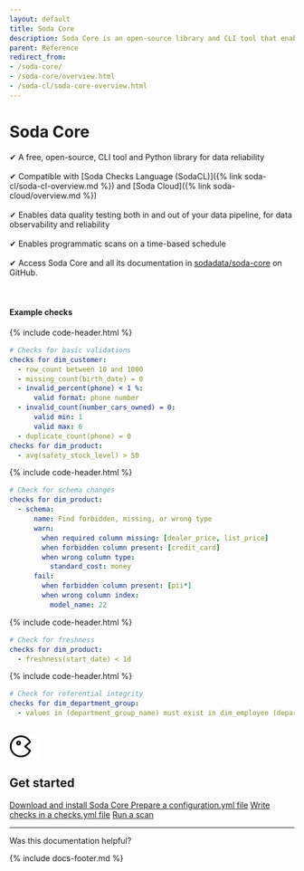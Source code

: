 ```yaml
---
layout: default
title: Soda Core
description: Soda Core is an open-source library and CLI tool that enables you to use the Soda Checks Language to turn user-defined input into SQL queries.
parent: Reference
redirect_from: 
- /soda-core/
- /soda-core/overview.html
- /soda-cl/soda-core-overview.html
---
```


# Soda Core
<!--Linked to UI, access Shlink-->

&#10004;  A free, open-source, CLI tool and Python library for data reliability<br /> <br />
&#10004;  Compatible with [Soda Checks Language (SodaCL)]({% link soda-cl/soda-cl-overview.md %}) and [Soda Cloud]({% link soda-cloud/overview.md %}) <br /> <br />
&#10004;  Enables data quality testing both in and out of your data pipeline, for data observability and reliability <br /> <br />
&#10004;  Enables programmatic scans on a time-based schedule <br /> <br />
&#10004;  Access Soda Core and all its documentation in <a href="https://github.com/sodadata/soda-core" target="_blank">sodadata/soda-core</a> on GitHub.<br /> <br />
<br />



#### Example checks
{% include code-header.html %}
```yaml
# Checks for basic validations
checks for dim_customer:
  - row_count between 10 and 1000
  - missing_count(birth_date) = 0
  - invalid_percent(phone) < 1 %:
      valid format: phone number
  - invalid_count(number_cars_owned) = 0:
      valid min: 1
      valid max: 6
  - duplicate_count(phone) = 0
checks for dim_product:
  - avg(safety_stock_level) > 50
```
{% include code-header.html %}
```yaml
# Check for schema changes
checks for dim_product:
  - schema:
      name: Find forbidden, missing, or wrong type
      warn:
        when required column missing: [dealer_price, list_price]
        when forbidden column present: [credit_card]
        when wrong column type:
          standard_cost: money
      fail:
        when forbidden column present: [pii*]
        when wrong column index:
          model_name: 22
```
{% include code-header.html %}
```yaml
# Check for freshness 
checks for dim_product:
  - freshness(start_date) < 1d
```
{% include code-header.html %}
```yaml
# Check for referential integrity
checks for dim_department_group:
  - values in (department_group_name) must exist in dim_employee (department_name)
```
<br />

<div class="docs-html-content">
    <section class="docs-section" style="padding-top:0">
        <div class="docs-section-row">
            <div class="docs-grid-3cols">
                <div>
                    <img src="/assets/images/icons/icon-pacman@2x.png" width="54" height="40">
                    <h2>Get started</h2>
                    <a href="https://docs.soda.io/soda-core/installation.html" target="_blank">Download and install Soda Core </a> 
                    <a href="https://docs.soda.io/soda-core/configuration.html" target="_blank">Prepare a configuration.yml file</a>
                    <a href="https://docs.soda.io/soda/quick-start-sodacl.html" target="_blank">Write checks in a checks.yml file</a>
                    <a href="https://docs.soda.io/soda-core/scan-core.html" target="_blank">Run a scan</a>
                </div>
            </div>
        </div>        
    </section>
</div>



---

Was this documentation helpful?

<!-- LikeBtn.com BEGIN -->
<span class="likebtn-wrapper" data-theme="tick" data-i18n_like="Yes" data-ef_voting="grow" data-show_dislike_label="true" data-counter_zero_show="true" data-i18n_dislike="No"></span>
<script>(function(d,e,s){if(d.getElementById("likebtn_wjs"))return;a=d.createElement(e);m=d.getElementsByTagName(e)[0];a.async=1;a.id="likebtn_wjs";a.src=s;m.parentNode.insertBefore(a, m)})(document,"script","//w.likebtn.com/js/w/widget.js");</script>
<!-- LikeBtn.com END -->

{% include docs-footer.md %}